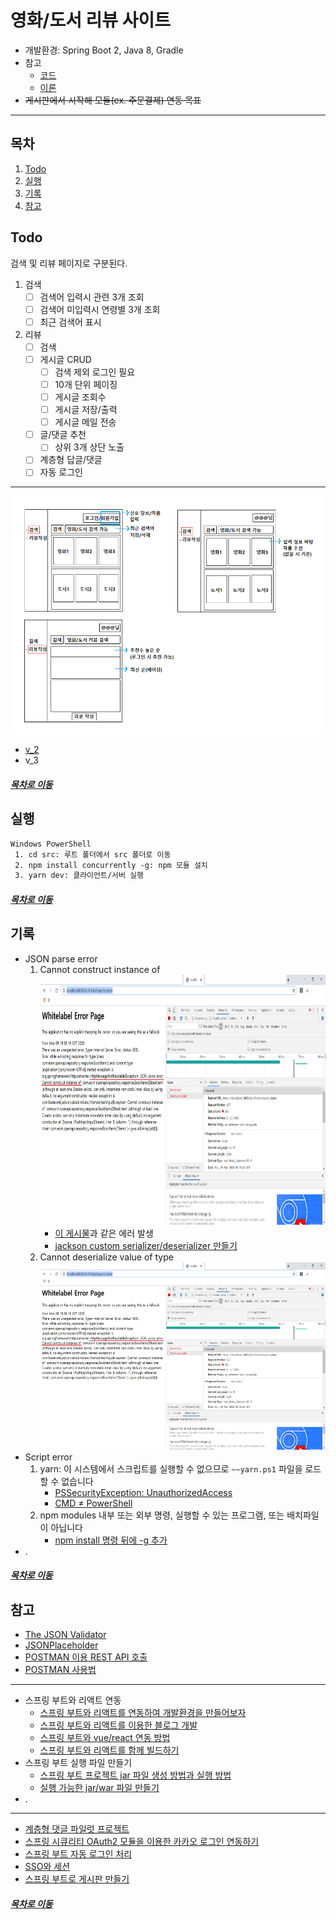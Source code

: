 영화/도서 리뷰 사이트
=====
* 개발환경: Spring Boot 2, Java 8, Gradle
* 참고
	* [코드](https://github.com/spring-basic-study/openapi)
	* [이론](https://github.com/nara1030/spring-basic)
* ~~게시판에서 시작해 모듈(ex. 주문결제) 연동 목표~~
- - -
## 목차
1. [Todo](#Todo)
2. [실행](#실행)
3. [기록](#기록)
4. [참고](#참고)

## Todo
검색 및 리뷰 페이지로 구분된다.

1. 검색
	- [ ] 검색어 입력시 관련 3개 조회
	- [ ] 검색어 미입력시 연령별 3개 조회
	- [ ] 최근 검색어 표시
2. 리뷰
	- [ ] 검색
	- [ ] 게시글 CRUD
		- [ ] 검색 제외 로그인 필요
		- [ ] 10개 단위 페이징
		- [ ] 게시글 조회수
		- [ ] 게시글 저장/출력
		- [ ] 게시글 메일 전송
	- [ ] 글/댓글 추천
		- [ ] 상위 3개 상단 노출
	- [ ] 계층형 답글/댓글
	- [ ] 자동 로그인

- - -
<img src="./img/review_board_1.png" width="800" height="380"></br>

* [v_2](./docs/v_2.md)
* v_3

##### [목차로 이동](#목차)

## 실행
```txt
Windows PowerShell
 1. cd src: 루트 폴더에서 src 폴더로 이동
 2. npm install concurrently -g: npm 모듈 설치
 3. yarn dev: 클라이언트/서버 실행
```

##### [목차로 이동](#목차)

## 기록
* JSON parse error
	1. Cannot construct instance of  
		<img src="./img/error_01.png" width="800" height="400"></br>
		* [이 게시물](https://brocess.tistory.com/150)과 같은 에러 발생
		* [jackson custom serializer/deserializer 만들기](https://multifrontgarden.tistory.com/172)
	2. Cannot deserialize value of type  
		<img src="./img/error_01.png" width="800" height="300"></br>
* Script error
	1. yarn: 이 시스템에서 스크립트를 실행할 수 없으므로 `~~yarn.ps1` 파일을 로드할 수 없습니다
		* [PSSecurityException: UnauthorizedAccess](https://extbrain.tistory.com/118)
		* [CMD ≠ PowerShell](https://github.com/nara1030/spring-board/blob/master/img/yarn_error_01.pdf)
	2. npm modules 내부 또는 외부 명령, 실행할 수 있는 프로그램, 또는 배치파일이 아닙니다
		* [npm install 명령 뒤에 -g 추가](https://wiblee.tistory.com/entry/npm-modules-%EB%82%B4%EB%B6%80-%EB%98%90%EB%8A%94-%EC%99%B8%EB%B6%80-%EB%AA%85%EB%A0%B9-%EC%8B%A4%ED%96%89%ED%95%A0-%EC%88%98-%EC%9E%88%EB%8A%94-%ED%94%84%EB%A1%9C%EA%B7%B8%EB%9E%A8-%EB%98%90%EB%8A%94-%EB%B0%B0%EC%B9%98-%ED%8C%8C%EC%9D%BC%EC%9D%B4-%EC%95%84%EB%8B%99%EB%8B%88%EB%8B%A4)
* .

##### [목차로 이동](#목차)

## 참고
* [The JSON Validator](https://jsonlint.com/)
* [JSONPlaceholder](https://jsonplaceholder.typicode.com/)
* [POSTMAN 이용 REST API 호출](https://rwd337.tistory.com/173)
* [POSTMAN 사용법](https://meetup.toast.com/posts/107)
- - -
* 스프링 부트와 리액트 연동
	* [스프링 부트와 리액트를 연동하여 개발환경을 만들어보자](https://sundries-in-myidea.tistory.com/71)
	* [스프링 부트와 리액트를 이용한 블로그 개발](https://lucaskim.tistory.com/52)
	* [스프링 부트와 vue/react 연동 방법](https://inspire12.tistory.com/223)
	* [스프링 부트와 리액트를 함께 빌드하기](https://lemontia.tistory.com/912)
* 스프링 부트 실행 파일 만들기
	* [스프링 부트 프로젝트 jar 파일 생성 방법과 실행 방법](https://haenny.tistory.com/m/20)
	* [실행 가능한 jar/war 파일 만들기](https://blog.leocat.kr/notes/2017/10/12/spring-boot-packaging-executable-jar-war)
* .
- - -
* [계층형 댓글 파일럿 프로젝트](https://zuminternet.github.io/ZUM-Pilot-ryudung/)
* [스프링 시큐리티 OAuth2 모듈을 이용한 카카오 로그인 연동하기](https://okky.kr/article/680363)
* [스프링 부트 자동 로그인 처리](https://handcoding.tistory.com/205)
* [SSO와 세션](https://linuxism.ustd.ip.or.kr/1516)
* [스프링 부트로 게시판 만들기](https://private.tistory.com/35)

##### [목차로 이동](#목차)
